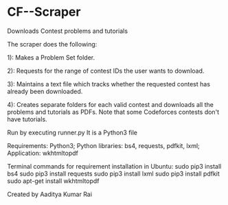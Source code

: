 # CF--Scraper

Downloads Contest problems and tutorials

The scraper does the following:

1): Makes a Problem Set folder.

2): Requests for the range of contest IDs the user wants to download.

3): Maintains a text file which tracks whether the requested contest has already been downloaded.

4): Creates separate folders for each valid contest and downloads all the problems and tutorials as PDFs. Note that some Codeforces contests don't have tutorials.

Run by executing runner.py It is a Python3 file

Requirements: Python3; Python libraries: bs4, requests, pdfkit, lxml; Application: wkhtmltopdf

Terminal commands for requirement installation in Ubuntu:
  sudo pip3 install bs4
  sudo pip3 install requests
  sudo pip3 install lxml
  sudo pip3 install pdfkit
  sudo apt-get install wkhtmltopdf
  
Created by Aaditya Kumar Rai

